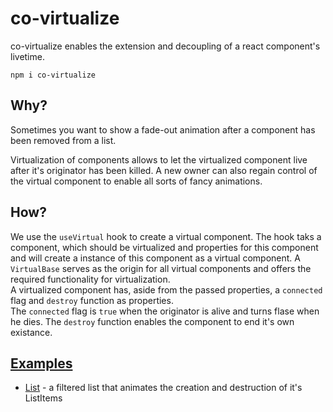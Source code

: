 # co-virtualize

co-virtualize enables the extension and decoupling of a react component's livetime.

`npm i co-virtualize`

## **Why?**
Sometimes you want to show a fade-out animation after a component has been removed from a list.


Virtualization of components allows to let the virtualized component live after it's originator has been killed. A new owner can also regain control of the virtual component to enable all sorts of fancy animations.

## **How?**
We use the `useVirtual` hook to create a virtual component. The hook taks a component, which should be virtualized and properties for this component and will create a instance of this component as a virtual component. A `VirtualBase` serves as the origin for all virtual components and offers the required functionality for virtualization.  
A virtualized component has, aside from the passed properties, a `connected` flag and `destroy` function as properties.  
The `connected` flag is `true` when the originator is alive and turns flase when he dies. The `destroy` function enables the component to end it's own existance.

## [Examples](https://co-virtualize.github.io)

* [List](https://co-virtualize.github.io/list) - a filtered list that animates the creation and destruction of it's ListItems